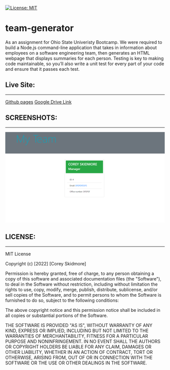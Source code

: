 [![License: MIT](https://img.shields.io/badge/License-MIT-yellow.svg)](https://opensource.org/licenses/MIT)
# team-generator
As an assignment for Ohio State Univeristy Bootcamp. We were required to build a Node.js command-line application that takes in information about employees on a software engineering team, then generates an HTML webpage that displays summaries for each person. Testing is key to making code maintainable, so you’ll also write a unit test for every part of your code and ensure that it passes each test.
## Live Site:
--- 
[Github pages](https://github.com/skidmoreco/team-generator)
[Google Drive Link](https://drive.google.com/file/d/1mfNfKQ4dxaATKGxfMkv3vfHfWgJv_Qwf/view?usp=sharing)

## SCREENSHOTS:
---
<img src="./IMG/SC1.png" alt="Screenshot of Index.HTML">

## LICENSE:
--- 
MIT License

Copyright (c) [2022] [Corey Skidmore]

Permission is hereby granted, free of charge, to any person obtaining a copy of this software and associated documentation files (the "Software"), to deal in the Software without restriction, including without limitation the rights to use, copy, modify, merge, publish, distribute, sublicense, and/or sell copies of the Software, and to permit persons to whom the Software is furnished to do so, subject to the following conditions:

The above copyright notice and this permission notice shall be included in all copies or substantial portions of the Software.

THE SOFTWARE IS PROVIDED "AS IS", WITHOUT WARRANTY OF ANY KIND, EXPRESS OR IMPLIED, INCLUDING BUT NOT LIMITED TO THE WARRANTIES OF MERCHANTABILITY, FITNESS FOR A PARTICULAR PURPOSE AND NONINFRINGEMENT. IN NO EVENT SHALL THE AUTHORS OR COPYRIGHT HOLDERS BE LIABLE FOR ANY CLAIM, DAMAGES OR OTHER LIABILITY, WHETHER IN AN ACTION OF CONTRACT, TORT OR OTHERWISE, ARISING FROM, OUT OF OR IN CONNECTION WITH THE SOFTWARE OR THE USE OR OTHER DEALINGS IN THE SOFTWARE.
